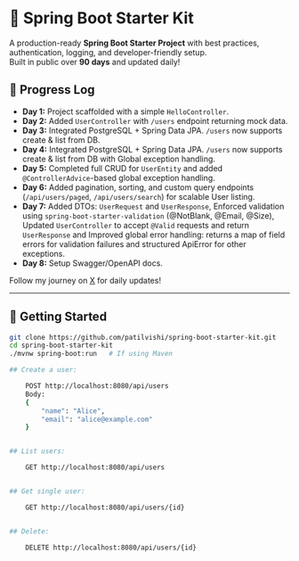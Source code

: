 # 🚀 Spring Boot Starter Kit

A production-ready **Spring Boot Starter Project** with best practices, authentication, logging, and developer-friendly setup.  
Built in public over **90 days** and updated daily!  

## 📅 Progress Log
- **Day 1:** Project scaffolded with a simple `HelloController`. 
- **Day 2:** Added `UserController` with `/users` endpoint returning mock data. 
- **Day 3:** Integrated PostgreSQL + Spring Data JPA. `/users` now supports create & list from DB.
- **Day 4:** Integrated PostgreSQL + Spring Data JPA. `/users` now supports create & list from DB with Global exception handling.
- **Day 5:** Completed full CRUD for `UserEntity` and added `@ControllerAdvice`-based global exception handling.
- **Day 6:** Added pagination, sorting, and custom query endpoints (`/api/users/paged`, `/api/users/search`) for scalable User listing.
- **Day 7:**  Added DTOs: `UserRequest` and `UserResponse`, Enforced validation using `spring-boot-starter-validation` (@NotBlank, @Email, @Size), Updated 		`UserController` to accept `@Valid` requests and return `UserResponse` and Improved global error handling: returns a map of field errors for validation failures and structured ApiError for other exceptions.
- **Day 8:** Setup Swagger/OpenAPI docs.




Follow my journey on [X](https://x.com/patilvishi) for daily updates!  

---

## 🚀 Getting Started

```bash
git clone https://github.com/patilvishi/spring-boot-starter-kit.git
cd spring-boot-starter-kit
./mvnw spring-boot:run   # If using Maven

## Create a user:

	POST http://localhost:8080/api/users
	Body:
	{
		"name": "Alice",
		"email": "alice@example.com"
	}


## List users:

	GET http://localhost:8080/api/users


## Get single user:

	GET http://localhost:8080/api/users/{id}


## Delete:

	DELETE http://localhost:8080/api/users/{id}

